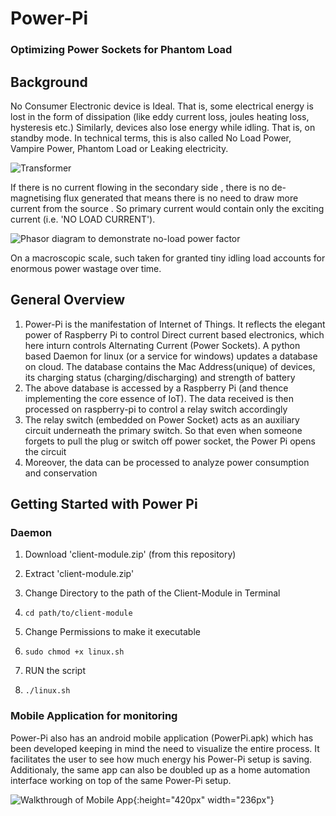 # Power-Pi
### Optimizing Power Sockets for Phantom Load

## Background

No Consumer Electronic device is Ideal. That is, some electrical energy is lost in the form of dissipation (like eddy current loss, joules heating loss, hysteresis etc.) Similarly, devices also lose energy while idling. That is, on standby mode. In technical terms, this is also called No Load Power, Vampire Power, Phantom Load or Leaking electricity.

![Transformer](https://github.com/ankitrai96/power-pi/blob/master/resourcestransformer.gif)

If there is no current flowing in the secondary side , there is no de-magnetising flux generated that means there is no need to draw more current from the source . So primary current would contain only the exciting current (i.e. 'NO LOAD CURRENT').

![Phasor diagram to demonstrate no-load power factor](https://github.com/ankitrai96/power-pi/blob/master/resources/phasor.gif)

On a macroscopic scale, such taken for granted tiny idling load accounts for enormous power wastage over time.

## General Overview 

1. Power-Pi is the manifestation of Internet of Things. It reflects the elegant power of Raspberry Pi to control Direct current based electronics, which here inturn controls Alternating Current (Power Sockets). A python based Daemon for linux (or a service for windows) updates a database on cloud. The database contains the Mac Address(unique) of devices, its charging status (charging/discharging) and strength of battery
2. The above database is accessed by a Raspberry Pi (and thence implementing the core essence of IoT). The data received is then processed on raspberry-pi to control a relay switch accordingly
3. The relay switch (embedded on Power Socket) acts as an auxiliary circuit underneath the primary switch. So that even when someone forgets to pull the plug or switch off power socket, the Power Pi opens the circuit
4. Moreover, the data can be processed to analyze power consumption and conservation

## Getting Started with Power Pi

### Daemon

1. Download 'client-module.zip' (from this repository)
2. Extract 'client-module.zip'

3. Change Directory to the path of the Client-Module in Terminal 

4. ```
   cd path/to/client-module
   
5. Change Permissions to make it executable

6. ```
   sudo chmod +x linux.sh

7. RUN the script

8. ```
   ./linux.sh

### Mobile Application for monitoring

Power-Pi also has an android mobile application (PowerPi.apk) which has been developed keeping in mind the need to visualize the entire process. It facilitates the user to see how much energy his Power-Pi setup is saving. Additionaly, the same app can also be doubled up as a home automation interface working on top of the same Power-Pi setup.

![Walkthrough of Mobile App](https://github.com/ankitrai96/power-pi/blob/master/resources/AppWalkThrough.gif){:height="420px" width="236px"}
